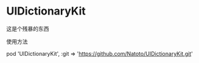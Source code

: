 # UIDictionaryKit
这是个残暴的东西


使用方法

pod 'UIDictionaryKit', :git => 'https://github.com/Natoto/UIDictionaryKit.git'

